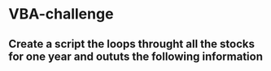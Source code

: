 # VBA-challenge
## Create a script the loops throught all the stocks for one year and oututs the following information
